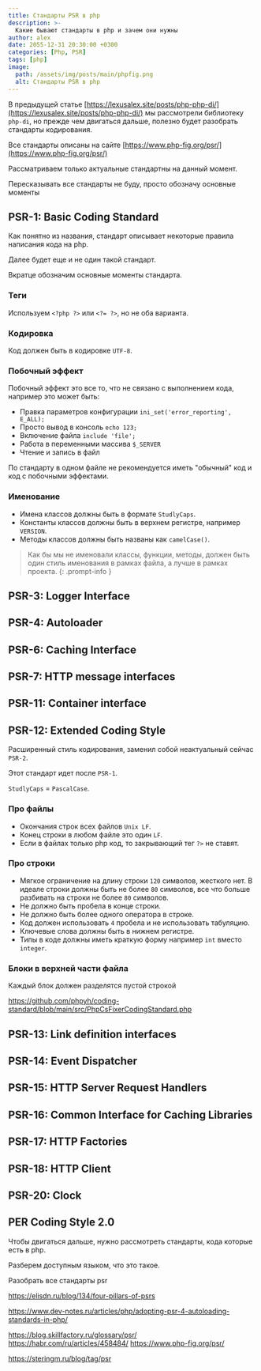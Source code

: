 ```yaml
---
title: Стандарты PSR в php
description: >-
  Какие бывают стандарты в php и зачем они нужны
author: alex
date: 2055-12-31 20:30:00 +0300
categories: [Php, PSR]
tags: [php]
image:
  path: /assets/img/posts/main/phpfig.png
  alt: Стандарты PSR в php
---
```


В предыдущей статье [https://lexusalex.site/posts/php-php-di/](https://lexusalex.site/posts/php-php-di/) мы рассмотрели библиотеку `php-di`, но прежде чем двигаться дальше, полезно будет разобрать стандарты кодирования. 

Все стандарты описаны на сайте [https://www.php-fig.org/psr/](https://www.php-fig.org/psr/)

Рассматриваем только актуальные стандартны на данный момент.

Пересказывать все стандарты не буду, просто обозначу основные моменты

## PSR-1: Basic Coding Standard

Как понятно из названия, стандарт описывает некоторые правила написания кода на php.

Далее будет еще и не один такой стандарт.

Вкратце обозначим основные моменты стандарта.

### Теги

Используем `<?php ?>` или `<?= ?>`, но не оба варианта.

### Кодировка

Код должен быть в кодировке `UTF-8`.

### Побочный эффект

Побочный эффект это все то, что не связано с выполнением кода, например это может быть:

- Правка параметров конфигурации `ini_set('error_reporting', E_ALL);`
- Просто вывод в консоль `echo 123;`
- Включение файла `include 'file';`
- Работа в переменными массива `$_SERVER`
- Чтение и запись в файл

По стандарту в одном файле не рекомендуется иметь "обычный" код и код с побочными эффектами.

### Именование

- Имена классов должны быть в формате `StudlyCaps`.
- Константы классов должны быть в верхнем регистре, например `VERSION`.
- Методы классов должны быть названы как `camelCase()`.

> Как бы мы не именовали классы, функции, методы, должен быть один стиль именования в рамках файла, а лучше в рамках проекта.
{: .prompt-info }

## PSR-3: Logger Interface

## PSR-4: Autoloader

## PSR-6: Caching Interface

## PSR-7: HTTP message interfaces

## PSR-11: Container interface

## PSR-12: Extended Coding Style

Расширенный стиль кодирования, заменил собой неактуальный сейчас `PSR-2`.

Этот стандарт идет после `PSR-1`.

`StudlyCaps` = `PascalCase`.

### Про файлы

- Окончания строк всех файлов `Unix LF`.
- Конец строки в любом файле это один `LF`.
- Если в файлах только php код, то закрывающий тег `?>` не ставят.

### Про строки

- Мягкое ограничение на длину строки `120` символов, жесткого нет. В идеале строки должны быть не более `80` символов, все что больше разбивать на строки не более `80` символов.
- Не должно быть пробела в конце строки.
- Не должно быть более одного оператора в строке.
- Код должен использовать `4` пробела и не использовать табуляцию.
- Ключевые слова должны быть в нижнем регистре.
- Типы в коде должны иметь краткую форму например `int` вместо `integer`.

### Блоки в верхней части файла

Каждый блок должен разделятся пустой строкой


https://github.com/phpyh/coding-standard/blob/main/src/PhpCsFixerCodingStandard.php

## PSR-13: Link definition interfaces

## PSR-14: Event Dispatcher

## PSR-15: HTTP Server Request Handlers

## PSR-16: Common Interface for Caching Libraries

## PSR-17: HTTP Factories

## PSR-18: HTTP Client

## PSR-20: Clock

## PER Coding Style 2.0



Чтобы двигаться дальше, нужно рассмотреть стандарты, кода которые есть в php.

Разберем доступным языком, что это такое.

Разобрать все стандарты psr

https://elisdn.ru/blog/134/four-pillars-of-psrs

https://www.dev-notes.ru/articles/php/adopting-psr-4-autoloading-standards-in-php/

https://blog.skillfactory.ru/glossary/psr/
https://habr.com/ru/articles/458484/
https://www.php-fig.org/psr/

https://steringm.ru/blog/tag/psr
